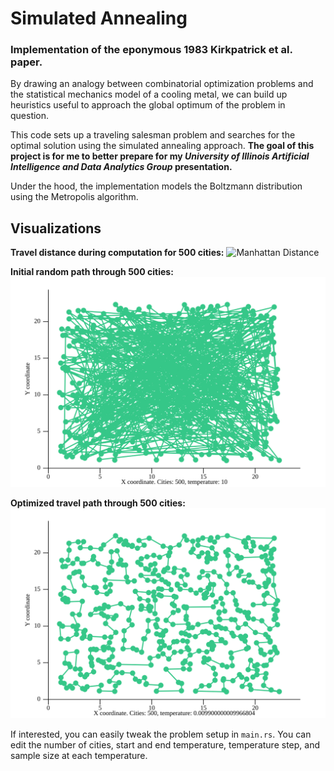 # Simulated Annealing

### Implementation of the eponymous 1983 Kirkpatrick et al. paper.


By drawing an analogy between combinatorial optimization problems and the
statistical mechanics model of a cooling metal, we can build up heuristics
useful to approach the global optimum of the problem in question.

This code sets up a traveling salesman problem and searches for the optimal
solution using the simulated annealing approach. **The goal of this project is for
me to better prepare for my *University of Illinois Artificial Intelligence and
Data Analytics Group* presentation.**

Under the hood, the implementation models the Boltzmann distribution using the
Metropolis algorithm.

## Visualizations

**Travel distance during computation for 500 cities:**
![Manhattan Distance](https://github.com/andreev-io/Simulated-Annealing/blob/master/plots/scatterT0.009900000009966804N500S1000.svg?raw=true)


**Initial random path through 500 cities:**
![Initial Path](https://github.com/andreev-io/Simulated-Annealing/blob/master/plots/pathT10N500S1000.svg?raw=true)


**Optimized travel path through 500 cities:**
![Optimized Path](https://github.com/andreev-io/Simulated-Annealing/blob/master/plots/pathT0.009900000009966804N500S1000.svg?raw=true)

If interested, you can easily tweak the problem setup in `main.rs`. You can edit
the number of cities, start and end temperature, temperature step, and sample
size at each temperature.
